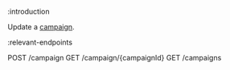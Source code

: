 :introduction

Update a [campaign](/types/campaign/).

:relevant-endpoints

POST /campaign
GET /campaign/{campaignId}
GET /campaigns
